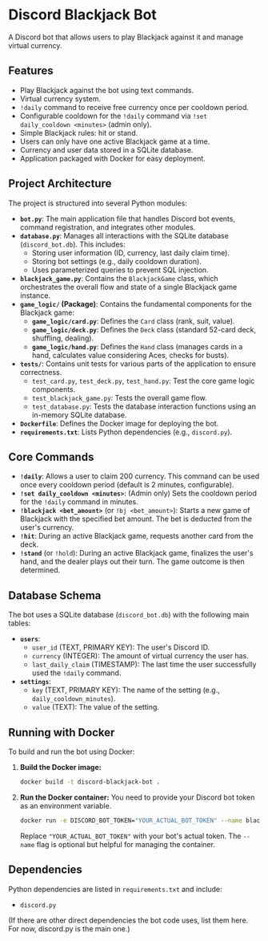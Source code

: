 # Discord Blackjack Bot

A Discord bot that allows users to play Blackjack against it and manage virtual currency.

## Features

*   Play Blackjack against the bot using text commands.
*   Virtual currency system.
*   `!daily` command to receive free currency once per cooldown period.
*   Configurable cooldown for the `!daily` command via `!set daily_cooldown <minutes>` (admin only).
*   Simple Blackjack rules: hit or stand.
*   Users can only have one active Blackjack game at a time.
*   Currency and user data stored in a SQLite database.
*   Application packaged with Docker for easy deployment.

## Project Architecture

The project is structured into several Python modules:

*   **`bot.py`**: The main application file that handles Discord bot events, command registration, and integrates other modules.
*   **`database.py`**: Manages all interactions with the SQLite database (`discord_bot.db`). This includes:
    *   Storing user information (ID, currency, last daily claim time).
    *   Storing bot settings (e.g., daily cooldown duration).
    *   Uses parameterized queries to prevent SQL injection.
*   **`blackjack_game.py`**: Contains the `BlackjackGame` class, which orchestrates the overall flow and state of a single Blackjack game instance.
*   **`game_logic/` (Package)**: Contains the fundamental components for the Blackjack game:
    *   **`game_logic/card.py`**: Defines the `Card` class (rank, suit, value).
    *   **`game_logic/deck.py`**: Defines the `Deck` class (standard 52-card deck, shuffling, dealing).
    *   **`game_logic/hand.py`**: Defines the `Hand` class (manages cards in a hand, calculates value considering Aces, checks for busts).
*   **`tests/`**: Contains unit tests for various parts of the application to ensure correctness.
    *   `test_card.py`, `test_deck.py`, `test_hand.py`: Test the core game logic components.
    *   `test_blackjack_game.py`: Tests the overall game flow.
    *   `test_database.py`: Tests the database interaction functions using an in-memory SQLite database.
*   **`Dockerfile`**: Defines the Docker image for deploying the bot.
*   **`requirements.txt`**: Lists Python dependencies (e.g., `discord.py`).

## Core Commands

*   **`!daily`**: Allows a user to claim 200 currency. This command can be used once every cooldown period (default is 2 minutes, configurable).
*   **`!set daily_cooldown <minutes>`**: (Admin only) Sets the cooldown period for the `!daily` command in minutes.
*   **`!blackjack <bet_amount>`** (or `!bj <bet_amount>`): Starts a new game of Blackjack with the specified bet amount. The bet is deducted from the user's currency.
*   **`!hit`**: During an active Blackjack game, requests another card from the deck.
*   **`!stand`** (or `!hold`): During an active Blackjack game, finalizes the user's hand, and the dealer plays out their turn. The game outcome is then determined.

## Database Schema

The bot uses a SQLite database (`discord_bot.db`) with the following main tables:

*   **`users`**:
    *   `user_id` (TEXT, PRIMARY KEY): The user's Discord ID.
    *   `currency` (INTEGER): The amount of virtual currency the user has.
    *   `last_daily_claim` (TIMESTAMP): The last time the user successfully used the `!daily` command.
*   **`settings`**:
    *   `key` (TEXT, PRIMARY KEY): The name of the setting (e.g., `daily_cooldown_minutes`).
    *   `value` (TEXT): The value of the setting.

## Running with Docker

To build and run the bot using Docker:

1.  **Build the Docker image:**
    ```bash
    docker build -t discord-blackjack-bot .
    ```

2.  **Run the Docker container:**
    You need to provide your Discord bot token as an environment variable.
    ```bash
    docker run -e DISCORD_BOT_TOKEN="YOUR_ACTUAL_BOT_TOKEN" --name blackjack-bot-container discord-blackjack-bot
    ```
    Replace `"YOUR_ACTUAL_BOT_TOKEN"` with your bot's actual token.
    The `--name` flag is optional but helpful for managing the container.

## Dependencies

Python dependencies are listed in `requirements.txt` and include:
*   `discord.py`

(If there are other direct dependencies the bot code uses, list them here. For now, discord.py is the main one.)
